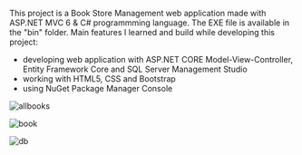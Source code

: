 This project is a Book Store Management web application made with ASP.NET MVC 6 & C# programmming language. The EXE file is available in the "bin" folder. 
Main features I learned and build while developing this project:
- developing web application with ASP.NET CORE Model-View-Controller, Entity Framework Core and SQL Server Management Studio
- working with HTML5, CSS and Bootstrap
- using NuGet Package Manager Console

![allbooks](https://user-images.githubusercontent.com/115250887/227732757-3dc71964-5c55-4152-87c6-1ba0cd2a2119.PNG)

![book](https://user-images.githubusercontent.com/115250887/227735374-ba7e4055-92e3-4846-8b56-7a8e609235c9.PNG)

![db](https://user-images.githubusercontent.com/115250887/227732768-a7894970-0cf2-4168-a873-358939d57e86.png)
